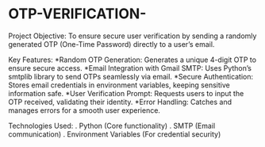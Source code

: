 # OTP-VERIFICATION-
Project Objective:
To ensure secure user verification by sending a randomly generated OTP (One-Time Password) directly to a user’s email.

Key Features:
*Random OTP Generation: Generates a unique 4-digit OTP to ensure secure access. *Email Integration with Gmail SMTP: Uses Python’s smtplib library to send OTPs seamlessly via email. *Secure Authentication: Stores email credentials in environment variables, keeping sensitive information safe. *User Verification Prompt: Requests users to input the OTP received, validating their identity. *Error Handling: Catches and manages errors for a smooth user experience.

Technologies Used:
. Python (Core functionality) . SMTP (Email communication) . Environment Variables (For credential security)
